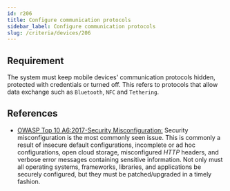 ```yaml
---
id: r206
title: Configure communication protocols
sidebar_label: Configure communication protocols
slug: /criteria/devices/206
---
```


## Requirement

The system must keep mobile devices' communication protocols hidden,
protected with credentials or turned off.
This refers to protocols that allow data exchange such as `Bluetooth`, `NFC`
and `Tethering`.

## References

- [OWASP Top 10 A6:2017-Security Misconfiguration:](https://owasp.org/www-project-top-ten/OWASP_Top_Ten_2017/Top_10-2017_A6-Security_Misconfiguration)
Security misconfiguration is the most commonly seen issue.
This is commonly a result of insecure default configurations,
incomplete or ad hoc configurations, open cloud storage,
misconfigured *HTTP* headers,
and verbose error messages containing sensitive information.
Not only must all operating systems, frameworks, libraries, and applications be
securely configured, but they must be patched/upgraded in a timely fashion.
